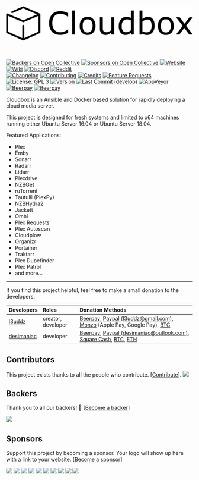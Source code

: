 <br /><img src="https://raw.githubusercontent.com/Cloudbox/assets/master/images/readme/Cloudbox-logo_dark.png" width="600">

<br /><br />
[![Backers on Open Collective](https://opencollective.com/Cloudbox/backers/badge.svg)](#backers) [![Sponsors on Open Collective](https://opencollective.com/Cloudbox/sponsors/badge.svg)](#sponsors) [![Website](https://img.shields.io/badge/Website-https%3A%2F%2Fcloudbox.works-blue.svg?colorB=177DC1&label=Website)](https://cloudbox.works)
[![Wiki](https://img.shields.io/badge/Wiki-http%3A%2F%2Fcloudbox.wiki-blue.svg?colorB=177DC1&label=Wiki)](http://cloudbox.wiki)
[![Discord](https://img.shields.io/discord/381077432285003776.svg?colorB=177DC1&label=Discord)](https://discord.io/cloudbox)
[![Reddit](https://img.shields.io/badge/Reddit-%2Fr%2Fcloudbox-blue.svg?colorB=177DC1&label=Reddit)](https://reddit.com/r/Cloudbox)
<br />
[![Changelog](https://img.shields.io/badge/Changelog-CHANGELOG.md-blue.svg?colorB=177DC1&label=Changelog)](CHANGELOG.md)
[![Contributing](https://img.shields.io/badge/Contributing-CONTRIBUTING.md-blue.svg?colorB=177DC1&label=Contributing)](CONTRIBUTING.md)
[![Credits](https://img.shields.io/badge/Credits-CREDITS.md-blue.svg?colorB=177DC1&label=Credits)](CREDITS.md)
[![Feature Requests](https://img.shields.io/badge/Requests-Feathub-blue.svg?colorB=177DC1&label=Requests)](https://feathub.com/Cloudbox/Cloudbox)
<br />
[![License: GPL 3](https://img.shields.io/badge/License-GPL%203-blue.svg?colorB=177DC1&label=License)](LICENSE.md)
[![Version](https://img.shields.io/github/release/cloudbox/cloudbox.svg?colorB=177DC1&label=Version)](https://github.com/cloudbox/cloudbox/releases)
[![Last Commit (develop)](https://img.shields.io/github/last-commit/Cloudbox/Cloudbox/develop.svg?colorB=177DC1&label=Last%20Commit)](https://github.com/Cloudbox/Cloudbox/commits/develop)
[![AppVeyor](https://img.shields.io/appveyor/ci/Cloudbox/Cloudbox/develop.svg?colorB=177DC1&label=AppVeyor)](https://ci.appveyor.com/project/Cloudbox/Cloudbox)
[![Beerpay](https://beerpay.io/Cloudbox/Cloudbox/badge.svg?style=flat)](https://beerpay.io/Cloudbox/Cloudbox)
[![Beerpay](https://beerpay.io/Cloudbox/Cloudbox/make-wish.svg?style=flat)](https://beerpay.io/Cloudbox/Cloudbox)

Cloudbox is an Ansible and Docker based solution for rapidly deploying a cloud media server.

This project is designed for fresh systems and limited to x64 machines running either Ubuntu Server 16.04 or Ubuntu Server 18.04.


Featured Applications:

- Plex
- Emby
- Sonarr
- Radarr
- Lidarr
- Plexdrive
- NZBGet
- ruTorrent
- Tautulli (PlexPy)
- NZBHydra2
- Jackett
- Ombi
- Plex Requests
- Plex Autoscan
- Cloudplow
- Organizr
- Portainer
- Traktarr
- Plex Dupefinder
- Plex Patrol
- and more...



***

If you find this project helpful, feel free to make a small donation to the developers.


|  Developers  | Roles | Donation Methods   |
|:---|:---|:---|
| [l3uddz](https://github.com/l3uddz) | creator, developer | [Beerpay](https://beerpay.io/Cloudbox/Cloudbox), [Paypal (l3uddz@gmail.com)](https://www.paypal.me/l3uddz), [Monzo](https://monzo.me/jamesbayliss9) (Apple Pay, Google Pay), [BTC](https://en.cryptobadges.io/donate/3CiHME1HZQsNNcDL6BArG7PbZLa8zUUgjL)
| [desimaniac](https://github.com/desimaniac) | developer | [Beerpay](https://beerpay.io/Cloudbox/Cloudbox), [Paypal (desimaniac@outlook.com)](https://www.paypal.me/desimaniac123), [Square Cash](https://cash.me/$desimaniac), [BTC](https://en.cryptobadges.io/donate/3Jz922kDLQwjnFh986igeEmc72c8Hh5T3Y), [ETH](https://en.cryptobadges.io/donate/0xE50B388Aa66593153801e4ff99bA23737c888BF9)|

## Contributors

This project exists thanks to all the people who contribute. [[Contribute](CONTRIBUTING.md)].
<a href="https://github.com/Cloudbox/Cloudbox/graphs/contributors"><img src="https://opencollective.com/Cloudbox/contributors.svg?width=890&button=false" /></a>


## Backers

Thank you to all our backers! 🙏 [[Become a backer](https://opencollective.com/Cloudbox#backer)]

<a href="https://opencollective.com/Cloudbox#backers" target="_blank"><img src="https://opencollective.com/Cloudbox/backers.svg?width=890"></a>


## Sponsors

Support this project by becoming a sponsor. Your logo will show up here with a link to your website. [[Become a sponsor](https://opencollective.com/Cloudbox#sponsor)]

<a href="https://opencollective.com/Cloudbox/sponsor/0/website" target="_blank"><img src="https://opencollective.com/Cloudbox/sponsor/0/avatar.svg"></a>
<a href="https://opencollective.com/Cloudbox/sponsor/1/website" target="_blank"><img src="https://opencollective.com/Cloudbox/sponsor/1/avatar.svg"></a>
<a href="https://opencollective.com/Cloudbox/sponsor/2/website" target="_blank"><img src="https://opencollective.com/Cloudbox/sponsor/2/avatar.svg"></a>
<a href="https://opencollective.com/Cloudbox/sponsor/3/website" target="_blank"><img src="https://opencollective.com/Cloudbox/sponsor/3/avatar.svg"></a>
<a href="https://opencollective.com/Cloudbox/sponsor/4/website" target="_blank"><img src="https://opencollective.com/Cloudbox/sponsor/4/avatar.svg"></a>
<a href="https://opencollective.com/Cloudbox/sponsor/5/website" target="_blank"><img src="https://opencollective.com/Cloudbox/sponsor/5/avatar.svg"></a>
<a href="https://opencollective.com/Cloudbox/sponsor/6/website" target="_blank"><img src="https://opencollective.com/Cloudbox/sponsor/6/avatar.svg"></a>
<a href="https://opencollective.com/Cloudbox/sponsor/7/website" target="_blank"><img src="https://opencollective.com/Cloudbox/sponsor/7/avatar.svg"></a>
<a href="https://opencollective.com/Cloudbox/sponsor/8/website" target="_blank"><img src="https://opencollective.com/Cloudbox/sponsor/8/avatar.svg"></a>
<a href="https://opencollective.com/Cloudbox/sponsor/9/website" target="_blank"><img src="https://opencollective.com/Cloudbox/sponsor/9/avatar.svg"></a>


